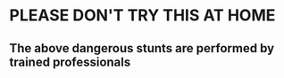 # PLEASE DON'T TRY THIS AT HOME
## The above dangerous stunts are performed by trained professionals
